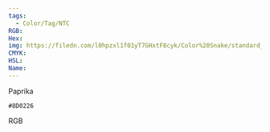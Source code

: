 ```yaml
---
tags:
  - Color/Tag/NTC
RGB:
Hex:
img: https://filedn.com/l0hpzxl1f01yT7GHxtF8cyk/Color%20Snake/standard_csv_to_svg/%23/8D0226.svg
CMYK:
HSL:
Name:
---
```

Paprika
```palette
#8D0226
```
RGB

